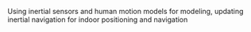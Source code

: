 Using inertial sensors and human motion models for modeling, updating inertial navigation for indoor positioning and navigation
